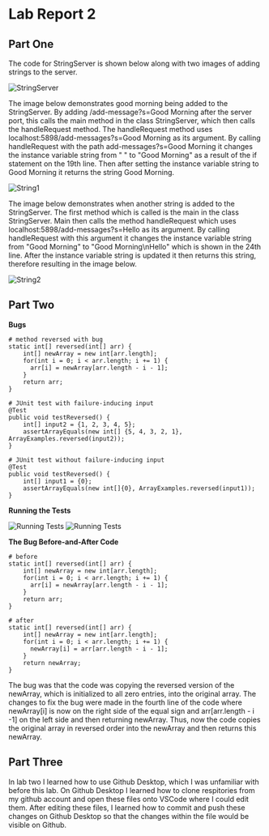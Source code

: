 # Lab Report 2

## Part One
The code for StringServer is shown below along with two images of adding strings to the server.

![StringServer](https://user-images.githubusercontent.com/122580017/215230190-6cdd453b-be36-4a0a-a02f-ea8745f16997.png)

The image below demonstrates good morning being added to the StringServer. By adding /add-message?s=Good Morning after the server port, this calls the main method in the class StringServer, which then calls the handleRequest method. The handleRequest method uses localhost:5898/add-messages?s=Good Morning as its argument. By calling handleRequest with the path add-messages?s=Good Morning it changes the instance variable string from " " to "Good Morning" as a result of the if statement on the 19th line. Then after setting the instance variable string to Good Morning it returns the string Good Morning. 

![String1](https://user-images.githubusercontent.com/122580017/215230244-949791b4-769d-48dc-ade5-650aebca4cbd.png)

The image below demonstrates when another string is added to the StringServer. The first method which is called is the main in the class StringServer. Main then calls the method handleRequest which uses localhost:5898/add-messages?s=Hello as its argument. By calling handleRequest with this argument it changes the instance variable string from "Good Morning" to "Good Morning\nHello" which is shown in the 24th line. After the instance variable string is updated it then returns this string, therefore resulting in the image below. 

![String2](https://user-images.githubusercontent.com/122580017/215230254-4be85352-4f39-49d3-ac48-528831a22adb.png)

## Part Two

**Bugs**
```
# method reversed with bug
static int[] reversed(int[] arr) {
    int[] newArray = new int[arr.length];
    for(int i = 0; i < arr.length; i += 1) {
      arr[i] = newArray[arr.length - i - 1];
    }
    return arr;
}
```
```
# JUnit test with failure-inducing input 
@Test
public void testReversed() {
    int[] input2 = {1, 2, 3, 4, 5};
    assertArrayEquals(new int[] {5, 4, 3, 2, 1}, ArrayExamples.reversed(input2));
}
```
```
# JUnit test without failure-inducing input 
@Test
public void testReversed() {
    int[] input1 = {0};
    assertArrayEquals(new int[]{0}, ArrayExamples.reversed(input1));
}
```
**Running the Tests**

![Running Tests](https://user-images.githubusercontent.com/122580017/215299291-23384dc3-7576-48f1-94b4-29c63c25676f.png)
![Running Tests](https://user-images.githubusercontent.com/122580017/215299667-ef4ea61d-57ff-4e2a-9466-5b89ec574cd4.png)

**The Bug Before-and-After Code**
```
# before
static int[] reversed(int[] arr) {
    int[] newArray = new int[arr.length];
    for(int i = 0; i < arr.length; i += 1) {
      arr[i] = newArray[arr.length - i - 1];
    }
    return arr;
}
```
```
# after
static int[] reversed(int[] arr) {
    int[] newArray = new int[arr.length];
    for(int i = 0; i < arr.length; i += 1) {
      newArray[i] = arr[arr.length - i - 1];
    }
    return newArray;
}
```
The bug was that the code was copying the reversed version of the newArray, which is initialized to all zero entries, into the original array. The changes to fix the bug were made in the fourth line of the code where newArray[i] is now on the right side of the equal sign and arr[arr.length - i -1] on the left side and then returning newArray. Thus, now the code copies the original array in reversed order into the newArray and then returns this newArray. 

## Part Three
In lab two I learned how to use Github Desktop, which I was unfamiliar with before this lab. On Github Desktop I learned how to clone respitories from my github account and open these files onto VSCode where I could edit them. After editing these files, I learned how to commit and push these changes on Github Desktop so that the changes within the file would be visible on Github. 
